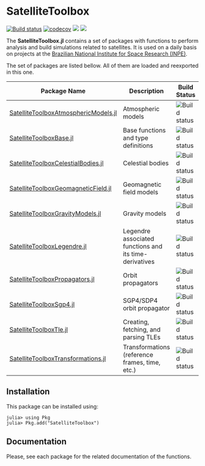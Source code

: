 # SatelliteToolbox

[![Build status](https://github.com/JuliaSpace/SatelliteToolbox.jl/workflows/CI/badge.svg)](https://github.com/JuliaSpace/SatelliteToolbox.jl/actions)
[![codecov](https://codecov.io/gh/JuliaSpace/SatelliteToolbox.jl/branch/master/graph/badge.svg)](https://codecov.io/gh/JuliaSpace/SatelliteToolbox.jl)
[![](https://img.shields.io/badge/docs-stable-blue.svg)][docs-stable-url]
[![](https://img.shields.io/badge/docs-dev-blue.svg)][docs-dev-url]

The **SatelliteToolbox.jl** contains a set of packages with functions to perform analysis
and build simulations related to satellites. It is used on a daily basis on projects at the
[Brazilian National Institute for Space Research (INPE)](http://www.gov.br/inpe).

The set of packages are listed bellow. All of them are loaded and reexported in this one.

| Package Name                                                                   | Description                                            | Build Status                                          | Coverage                                               |
|--------------------------------------------------------------------------------|--------------------------------------------------------|-------------------------------------------------------|--------------------------------------------------------|
| [SatelliteToolboxAtmosphericModels.jl][SatelliteToolboxAtmosphericModels-link] | Atmospheric models                                     | ![Build status][SatelliteToolboxAtmosphericModels-ci] | ![Build status][SatelliteToolboxAtmosphericModels-cov] |
| [SatelliteToolboxBase.jl][SatelliteToolboxBase-link]                           | Base functions and type definitions                    | ![Build status][SatelliteToolboxBase-ci]              | ![Coverace][SatelliteToolboxBase-cov]                  |
| [SatelliteToolboxCelestialBodies.jl][SatelliteToolboxCelestialBodies-link]     | Celestial bodies                                       | ![Build status][SatelliteToolboxCelestialBodies-ci]   | ![Coverage][SatelliteToolboxCelestialBodies-cov]       |
| [SatelliteToolboxGeomagneticField.jl][SatelliteToolboxGeomagneticField-link]   | Geomagnetic field models                               | ![Build status][SatelliteToolboxGeomagneticField-ci]  | ![Coverage][SatelliteToolboxGeomagneticField-cov]      |
| [SatelliteToolboxGravityModels.jl][SatelliteToolboxGravityModels-link]         | Gravity models                                         | ![Build status][SatelliteToolboxGravityModels-ci]     | ![Coverage][SatelliteToolboxGravityModels-cov]         |
| [SatelliteToolboxLegendre.jl][SatelliteToolboxLegendre-link]                   | Legendre associated functions and its time-derivatives | ![Build status][SatelliteToolboxLegendre-ci]          | ![Coverage][SatelliteToolboxLegendre-cov]              |
| [SatelliteToolboxPropagators.jl][SatelliteToolboxPropagators-link]             | Orbit propagators                                      | ![Build status][SatelliteToolboxPropagators-ci]       | ![Coverage][SatelliteToolboxPropagators-cov]           |
| [SatelliteToolboxSgp4.jl][SatelliteToolboxSgp4-link]                           | SGP4/SDP4 orbit propagator                             | ![Build status][SatelliteToolboxSgp4-ci]              | ![Coverage][SatelliteToolboxSgp4-cov]                  |
| [SatelliteToolboxTle.jl][SatelliteToolboxTle-link]                             | Creating, fetching, and parsing TLEs                   | ![Build status][SatelliteToolboxTle-ci]               | ![Coverage][SatelliteToolboxTle-cov]                   |
| [SatelliteToolboxTransformations.jl][SatelliteToolboxTransformations-link]     | Transformations (reference frames, time, etc.)         | ![Build status][SatelliteToolboxTransformations-ci]   | ![Coverage][SatelliteToolboxTransformations-cov]       |

## Installation

This package can be installed using:

```julia-repl
julia> using Pkg
julia> Pkg.add("SatelliteToolbox")
```

## Documentation

Please, see each package for the related documentation of the functions.

[docs-dev-url]: https://juliaspace.github.io/SatelliteToolbox.jl/dev
[docs-stable-url]: https://juliaspace.github.io/SatelliteToolbox.jl/stable
[SatelliteToolboxAtmosphericModels-link]: https://github.com/JuliaSpace/SatelliteToolboxAtmosphericModels.jl
[SatelliteToolboxAtmosphericModels-cov]: https://codecov.io/gh/JuliaSpace/SatelliteToolboxAtmosphericModels.jl/branch/main/graph/badge.svg?token=oQOhGnQmdG
[SatelliteToolboxAtmosphericModels-ci]: https://github.com/JuliaSpace/SatelliteToolboxAtmosphericModels.jl/workflows/CI/badge.svg
[SatelliteToolboxBase-link]: https://github.com/JuliaSpace/SatelliteToolboxBase.jl
[SatelliteToolboxBase-cov]: https://codecov.io/gh/JuliaSpace/SatelliteToolboxBase.jl/branch/main/graph/badge.svg?token=YADU7IB8CT
[SatelliteToolboxBase-ci]: https://github.com/JuliaSpace/SatelliteToolboxBase.jl/workflows/CI/badge.svg
[SatelliteToolboxCelestialBodies-link]: https://github.com/JuliaSpace/SatelliteToolboxCelestialBodies.jl
[SatelliteToolboxCelestialBodies-cov]: https://codecov.io/gh/JuliaSpace/SatelliteToolboxCelestialBodies.jl/branch/main/graph/badge.svg?token=CONQMSI4JD
[SatelliteToolboxCelestialBodies-ci]: https://github.com/JuliaSpace/SatelliteToolboxCelestialBodies.jl/workflows/CI/badge.svg
[SatelliteToolboxGeomagneticField-link]: https://github.com/JuliaSpace/SatelliteToolboxGeomagneticField.jl
[SatelliteToolboxGeomagneticField-cov]: https://codecov.io/gh/JuliaSpace/SatelliteToolboxGeomagneticField.jl/branch/main/graph/badge.svg?token=HW2Y9NA0L5
[SatelliteToolboxGeomagneticField-ci]: https://github.com/JuliaSpace/SatelliteToolboxGeomagneticField.jl/workflows/CI/badge.svg
[SatelliteToolboxGravityModels-link]: https://github.com/JuliaSpace/SatelliteToolboxGravityModels.jl
[SatelliteToolboxGravityModels-cov]: https://codecov.io/gh/JuliaSpace/SatelliteToolboxGravityModels.jl/branch/main/graph/badge.svg?token=47G4OLV6PD
[SatelliteToolboxGravityModels-ci]: https://github.com/JuliaSpace/SatelliteToolboxGravityModels.jl/workflows/CI/badge.svg
[SatelliteToolboxLegendre-link]: https://github.com/JuliaSpace/SatelliteToolboxLegendre.jl
[SatelliteToolboxLegendre-cov]: https://codecov.io/gh/JuliaSpace/SatelliteToolboxLegendre.jl/branch/main/graph/badge.svg?token=AUE8ZZ5IXJ
[SatelliteToolboxLegendre-ci]: https://github.com/JuliaSpace/SatelliteToolboxLegendre.jl/workflows/CI/badge.svg
[SatelliteToolboxPropagators-link]: https://github.com/JuliaSpace/SatelliteToolboxPropagators.jl
[SatelliteToolboxPropagators-cov]: https://codecov.io/gh/JuliaSpace/SatelliteToolboxPropagators.jl/branch/main/graph/badge.svg?token=WSVR7QYKOD
[SatelliteToolboxPropagators-ci]: https://github.com/JuliaSpace/SatelliteToolboxPropagators.jl/workflows/CI/badge.svg
[SatelliteToolboxSgp4-link]: https://github.com/JuliaSpace/SatelliteToolboxSgp4.jl
[SatelliteToolboxSgp4-cov]: https://codecov.io/gh/JuliaSpace/SatelliteToolboxSgp4.jl/branch/main/graph/badge.svg?token=480UYDX6H5
[SatelliteToolboxSgp4-ci]: https://github.com/JuliaSpace/SatelliteToolboxSgp4.jl/workflows/CI/badge.svg
[SatelliteToolboxTle-link]: https://github.com/JuliaSpace/SatelliteToolboxTle.jl
[SatelliteToolboxTle-cov]: https://codecov.io/gh/JuliaSpace/SatelliteToolboxTle.jl/branch/main/graph/badge.svg?token=SPIKBIN3ES
[SatelliteToolboxTle-ci]: https://github.com/JuliaSpace/SatelliteToolboxTle.jl/workflows/CI/badge.svg
[SatelliteToolboxTransformations-link]: https://github.com/JuliaSpace/SatelliteToolboxTransformations.jl
[SatelliteToolboxTransformations-cov]: https://codecov.io/gh/JuliaSpace/SatelliteToolboxTransformations.jl/branch/main/graph/badge.svg?token=SH31IN1JXM
[SatelliteToolboxTransformations-ci]: https://github.com/JuliaSpace/SatelliteToolboxTransformations.jl/workflows/CI/badge.svg
